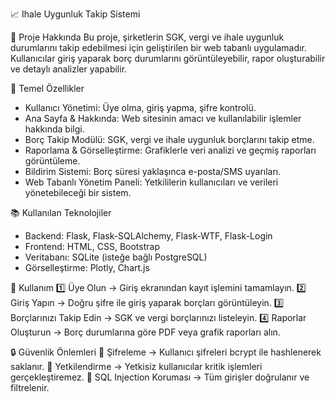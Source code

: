 📈 Ihale Uygunluk Takip Sistemi

🌟 Proje Hakkında
Bu proje, şirketlerin SGK, vergi ve ihale uygunluk durumlarını takip edebilmesi için geliştirilen bir web tabanlı uygulamadır. Kullanıcılar giriş yaparak borç durumlarını görüntüleyebilir, rapor oluşturabilir ve detaylı analizler yapabilir.

💪 Temel Özellikler
- Kullanıcı Yönetimi: Üye olma, giriş yapma, şifre kontrolü.
- Ana Sayfa & Hakkında: Web sitesinin amacı ve kullanılabilir işlemler hakkında bilgi.
- Borç Takip Modülü: SGK, vergi ve ihale uygunluk borçlarını takip etme.
- Raporlama & Görselleştirme: Grafiklerle veri analizi ve geçmiş raporları görüntüleme.
- Bildirim Sistemi: Borç süresi yaklaşınca e-posta/SMS uyarıları.
- Web Tabanlı Yönetim Paneli: Yetkililerin kullanıcıları ve verileri yönetebileceği bir sistem.

📚 Kullanılan Teknolojiler
- Backend: Flask, Flask-SQLAlchemy, Flask-WTF, Flask-Login
- Frontend: HTML, CSS, Bootstrap
- Veritabanı: SQLite (isteğe bağlı PostgreSQL)
- Görselleştirme: Plotly, Chart.js

📌 Kullanım
1️⃣ Üye Olun → Giriş ekranından kayıt işlemini tamamlayın.
2️⃣ Giriş Yapın → Doğru şifre ile giriş yaparak borçları görüntüleyin.
3️⃣ Borçlarınızı Takip Edin → SGK ve vergi borçlarınızı listeleyin.
4️⃣ Raporlar Oluşturun → Borç durumlarına göre PDF veya grafik raporları alın.

🔒 Güvenlik Önlemleri
🔹 Şifreleme → Kullanıcı şifreleri bcrypt ile hashlenerek saklanır.
🔹 Yetkilendirme → Yetkisiz kullanıcılar kritik işlemleri gerçekleştiremez.
🔹 SQL Injection Koruması → Tüm girişler doğrulanır ve filtrelenir.
